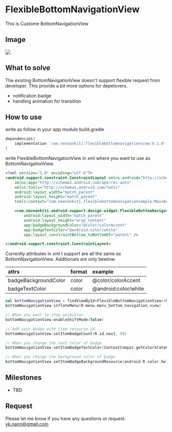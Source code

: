 # FlexibleBottomNavigationView

This is Custome BottomNavigationView

## Image

<img src="https://github.com/neonankiti/FlexibleBottomNavigationView/blob/master/app/image/sceen_shot.gif" />


## What to solve

The existing BottomNavigationView doesn't support flexible request from developer.
This provide a bit more options for depelovers.

- notification badge 
- handling animation for transition

## How to use

write as follow in your app module build.gradle

```build.gradle
dependencies{
    implementation 'com.neonankiti:flexiblebottomnavigationview:0.1.0'
}
```

write FlexibleBottomNavigationView in xml where you want to use as BottomNavigationView.

```activity_main.xml
<?xml version="1.0" encoding="utf-8"?>
<android.support.constraint.ConstraintLayout xmlns:android="http://schemas.android.com/apk/res/android"
    xmlns:app="http://schemas.android.com/apk/res-auto"
    xmlns:tools="http://schemas.android.com/tools"
    android:layout_width="match_parent"
    android:layout_height="match_parent"
    tools:context="com.neonankiti.flexiblebottomnavigationsample.MainActivity">

    <com.neonankiti.android.support.design.widget.FlexibleBottomNavigationView
        android:layout_width="match_parent"
        android:layout_height="wrap_content"
        app:badgeBackgroundColor="@color/colorAccent"
        app:badgeTextColor="@android:color/white"
        app:layout_constraintBottom_toBottomOf="parent" />

</android.support.constraint.ConstraintLayout>
```

Currently attributes in xml I support are all the same as BottomNavigationView.
Additionals are only bewlow.

|attrs|format|example|
|:--|:--|:--|
|badgeBackgroundColor|color|@color/colorAccent|
|badgeTextColor|color|@android:color/white|

```MainActivity.kt
val bottomNavigationView = findViewById<FlexibleBottomNavigationView>(R.id.bottom_navigation_view)
bottomNavigationView.inflateMenu(R.menu.menu_bottom_navigation_view)

// When you want to stop animation
bottomNavigationView.enableShiftMode(false)

// Add your badge with item resource id.
bottomNavigationView.setItemBadgeCount(R.id.nav1, 50)

// When you change the text color of badge
bottomNavigationView.setItemBadgeTextColor(ContextCompat.getColorStateList(this, R.color.colorPrimary))

// When you change the background color of badge
bottomNavigationView.setItemBadgeBackgroundResource(android.R.color.holo_red_dark)
```

## Milestones
- TBD

## Request
Please let me know if you have any questions or request. 
yk.nanri@gmail.com
